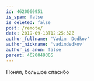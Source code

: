```yaml
---
id: 4620060951
is_spam: false
is_deleted: false
post: /remote/
date: 2019-09-18T12:25:32Z
author_fullname: 'Vadim  Dedkov'
author_nickname: 'vadimdedkov'
author_is_anon: false
parent: 4620049305
---
```


<p>Понял, большое спасибо</p>
